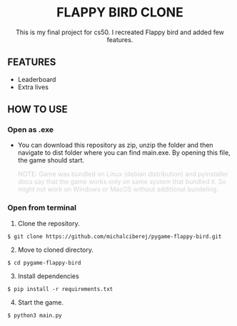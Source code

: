<h1 style="text-align:center">FLAPPY BIRD CLONE</h1>

<p style="text-align:center">This is my final project for cs50. I recreated Flappy bird and added few features.</p>

## FEATURES

- Leaderboard
- Extra lives

## HOW TO USE

### Open as .exe

- You can download this repository as zip, unzip the folder and then navigate to dist folder where you can find main.exe. By opening this file, the game should start.

  <p style="color:lightgray">NOTE: Game was bundled on Linux (debian distribution) and pyinstaller docs say that the game works only on same system that bundled it. So might not work on Windows or MacOS without additional bundeling.</p>

### Open from terminal

1. Clone the repository.

```
$ git clone https://github.com/michalciberej/pygame-flappy-bird.git
```

2. Move to cloned directory.

```
$ cd pygame-flappy-bird
```

3. Install dependencies

```
$ pip install -r requirements.txt
```

4. Start the game.

```
$ python3 main.py
```

